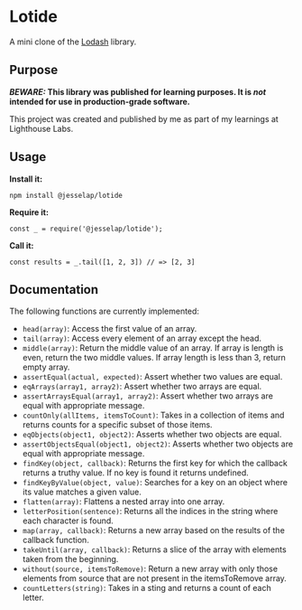 # Lotide

A mini clone of the [Lodash](https://lodash.com) library.

## Purpose

**_BEWARE:_ This library was published for learning purposes. It is _not_ intended for use in production-grade software.**

This project was created and published by me as part of my learnings at Lighthouse Labs. 

## Usage

**Install it:**

`npm install @jesselap/lotide`

**Require it:**

`const _ = require('@jesselap/lotide');`

**Call it:**

`const results = _.tail([1, 2, 3]) // => [2, 3]`

## Documentation

The following functions are currently implemented:

* `head(array)`: Access the first value of an array.
* `tail(array)`: Access every element of an array except the head.
* `middle(array)`: Return the middle value of an array. If array is length is even, return the two middle values. If array length is less than 3, return empty array.
* `assertEqual(actual, expected)`: Assert whether two values are equal.
* `eqArrays(array1, array2)`: Assert whether two arrays are equal.
* `assertArraysEqual(array1, array2)`: Assert whether two arrays are equal with appropriate message.
* `countOnly(allItems, itemsToCount)`: Takes in a collection of items and returns counts for a specific subset of those items.
* `eqObjects(object1, object2)`: Asserts whether two objects are equal.
* `assertObjectsEqual(object1, object2)`: Asserts whether two objects are equal with appropriate message.
* `findKey(object, callback)`: Returns the first key for which the callback returns a truthy value. If no key is found it returns undefined.
* `findKeyByValue(object, value)`: Searches for a key on an object where its value matches a given value.
* `flatten(array)`: Flattens a nested array into one array.
* `letterPosition(sentence)`: Returns all the indices in the string where each character is found.
* `map(array, callback)`: Returns a new array based on the results of the callback function.
* `takeUntil(array, callback)`: Returns a slice of the array with elements taken from the beginning.
* `without(source, itemsToRemove)`: Return a new array with only those elements from source that are not present in the itemsToRemove array.
* `countLetters(string)`: Takes in a sting and returns a count of each letter.